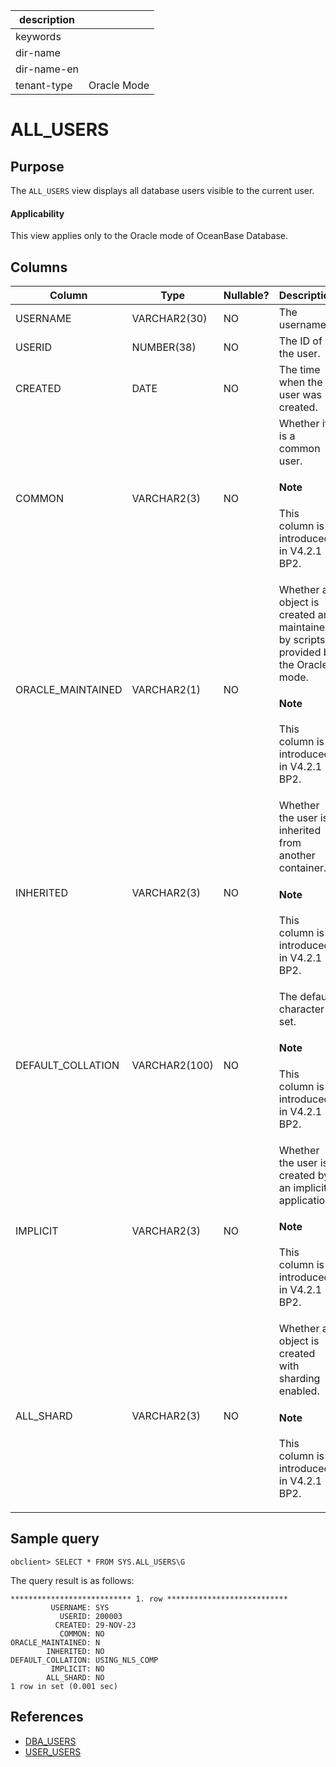 |description||
|---|---|
|keywords||
|dir-name||
|dir-name-en||
|tenant-type|Oracle Mode|

# ALL_USERS

## Purpose

The `ALL_USERS` view displays all database users visible to the current user.

  <main id="notice" >
    <h4>Applicability</h4>
    <p>This view applies only to the Oracle mode of OceanBase Database. </p>
  </main>

## Columns

| **Column** | **Type** | **Nullable?** | **Description** |
|----------|--------------|----------------|---------|
| USERNAME | VARCHAR2(30) | NO | The username. |
| USERID | NUMBER(38) | NO | The ID of the user. |
| CREATED | DATE | NO | The time when the user was created. |
| COMMON            | VARCHAR2(3)   | NO   | Whether it is a common user. <main id="notice" type='explain'><h4>Note</h4><p>This column is introduced in V4.2.1 BP2.</p></main>|
| ORACLE_MAINTAINED | VARCHAR2(1)   | NO   | Whether an object is created and maintained by scripts provided by the Oracle mode.  <main id="notice" type='explain'><h4>Note</h4><p>This column is introduced in V4.2.1 BP2.</p></main>|
| INHERITED         | VARCHAR2(3)   | NO   | Whether the user is inherited from another container.  <main id="notice" type='explain'><h4>Note</h4><p>This column is introduced in V4.2.1 BP2.</p></main>|
| DEFAULT_COLLATION | VARCHAR2(100) | NO   | The default character set.  <main id="notice" type='explain'><h4>Note</h4><p>This column is introduced in V4.2.1 BP2.</p></main>|
| IMPLICIT          | VARCHAR2(3)   | NO   | Whether the user is created by an implicit application.  <main id="notice" type='explain'><h4>Note</h4><p>This column is introduced in V4.2.1 BP2.</p></main>|
| ALL_SHARD         | VARCHAR2(3)   | NO   | Whether an object is created with sharding enabled.  <main id="notice" type='explain'><h4>Note</h4><p>This column is introduced in V4.2.1 BP2.</p></main>|

## Sample query

```shell
obclient> SELECT * FROM SYS.ALL_USERS\G
```

The query result is as follows:

```shell
*************************** 1. row ***************************
         USERNAME: SYS
           USERID: 200003
          CREATED: 29-NOV-23
           COMMON: NO
ORACLE_MAINTAINED: N
        INHERITED: NO
DEFAULT_COLLATION: USING_NLS_COMP
         IMPLICIT: NO
        ALL_SHARD: NO
1 row in set (0.001 sec)
```

## References

* [DBA_USERS](11800.dba_users-of-oracle-mode.md)
* [USER_USERS](32100.user_users-of-oracle-mode.md)
